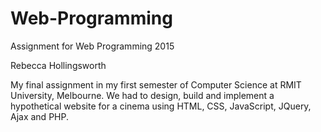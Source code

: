 # Web-Programming
Assignment for Web Programming 2015

Rebecca Hollingsworth

My final assignment in my first semester of Computer Science at RMIT University, Melbourne. We had to design, build and implement a hypothetical website for a cinema using HTML, CSS, JavaScript, JQuery, Ajax and PHP.

